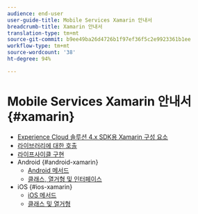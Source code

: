 ```yaml
---
audience: end-user
user-guide-title: Mobile Services Xamarin 안내서
breadcrumb-title: Xamarin 안내서
translation-type: tm+mt
source-git-commit: b9ee49ba26d4726b1f97ef36f5c2e9923361b1ee
workflow-type: tm+mt
source-wordcount: '38'
ht-degree: 94%

---
```



# Mobile Services Xamarin 안내서 {#xamarin}

+ [Experience Cloud 솔루션 4.x SDK용 Xamarin 구성 요소](get-started.md)
+ [라이브러리에 대한 호출](library-calls.md)
+ [라이프사이클 구현](lifecycle.md)
+ Android {#android-xamarin}
   + [Android 메서드](c-android/methods-android.md)
   + [클래스, 열거형 및 인터페이스](c-android/c-classes-enums-interfaces.md)
+ iOS {#ios-xamarin}
   + [iOS 메서드](c-ios/methods-ios.md)
   + [클래스 및 열거형](c-ios/c-classes-enums-constants.md)
